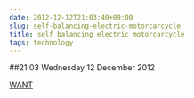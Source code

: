 ```yaml
---
date: 2012-12-12T21:03:40+09:00
slug: self-balancing-electric-motorcarcycle
title: self balancing electric motorcarcycle
tags: technology
---
```


##21:03 Wednesday 12 December 2012

[WANT](http://news.bbc.co.uk/2/hi/programmes/click_online/9776325.stm)
